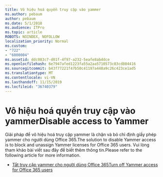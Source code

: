 ```yaml
---
title: Vô hiệu hoá quyền truy cập vào yammer
ms.author: pebaum
author: pebaum
ms.date: 5/1/2018
ms.audience: ITPro
ms.topic: article
ROBOTS: NOINDEX, NOFOLLOW
localization_priority: Normal
ms.custom:
- "722"
- "6000004"
ms.assetid: ddc083c7-d01f-4f97-a232-5eafe8abddce
ms.openlocfilehash: 6e7947afed1223fa55a2aa5710573c03cd804416
ms.sourcegitcommit: b43f77221f47b50c41197a448a9c26c423ce1ad5
ms.translationtype: MT
ms.contentlocale: vi-VN
ms.lasthandoff: 11/15/2019
ms.locfileid: "36740379"
---
```

# <a name="disable-access-to-yammer"></a><span data-ttu-id="050a6-102">Vô hiệu hoá quyền truy cập vào yammer</span><span class="sxs-lookup"><span data-stu-id="050a6-102">Disable access to Yammer</span></span>

<span data-ttu-id="050a6-103">Giải pháp để vô hiệu hoá truy cập yammer là chặn và bỏ chỉ định giấy phép yammer cho người dùng Office 365.</span><span class="sxs-lookup"><span data-stu-id="050a6-103">The solution to disable Yammer access is to block and unassign Yammer licenses for Office 365 users.</span></span> <span data-ttu-id="050a6-104">Vui lòng tham khảo bài viết sau đây để biết thêm thông tin.</span><span class="sxs-lookup"><span data-stu-id="050a6-104">Please refer to the following article for more information.</span></span>
  
- [<span data-ttu-id="050a6-105">Tắt truy cập yammer cho người dùng Office 365</span><span class="sxs-lookup"><span data-stu-id="050a6-105">Turn off Yammer access for Office 365 users</span></span>](https://docs.microsoft.com/yammer/manage-yammer-users/turn-off-user-access)
